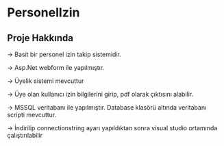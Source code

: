 # PersonelIzin

Proje Hakkında
------------------

-> Basit bir personel izin takip sistemidir.

-> Asp.Net webform ile yapılmıştır.

-> Üyelik sistemi mevcuttur

-> Üye olan kullanıcı  izin bilgilerini girip, pdf olarak çıktısını alabilir.

-> MSSQL veritabanı ile yapılmıştır. Database klasörü altında veritabanı scripti mevcuttur.

-> İndirilip connectionstring ayarı yapıldıktan sonra visual studio ortamında çalıştırılabilir
